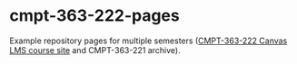 # cmpt-363-222-pages

Example repository pages for multiple semesters ([CMPT-363-222 Canvas LMS course site](https://canvas.sfu.ca/courses/69678) and CMPT-363-221 archive).
